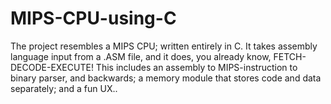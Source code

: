 # MIPS-CPU-using-C
The project resembles a MIPS CPU; written entirely in C. It takes assembly language input from a .ASM file, and it does, you already know, FETCH-DECODE-EXECUTE! This includes an assembly to MIPS-instruction to binary parser, and backwards; a memory module that stores code and data separately; and a fun UX..

